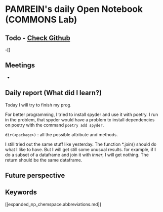
# PAMREIN's daily Open Notebook (COMMONS Lab)

## Todo - [Check Github](https://github.com/orgs/commons-research/projects/2/views/1)
-[]


## Meetings
-


## Daily report (What did I learn?)
Today I will try to finish my prog. 

For better programming, I tried to install spyder and use it with poetry. 
I run in the problem, that spyder would have a problem to install dependencies on poetry with the command `poetry add spyder`. 

`dir(<package>)` : all the possible attribute and methods.

I still tried out the same stuff like yesterday. 
The function *.join() should do what I like to have. But I will get still some unusual results.
for example, if I do a subset of a dataframe and join it with *inner*, I will get nothing.
The return should be the same dataframe.

## Future perspective



## Keywords
[[expanded_np_chemspace.abbreviations.md]]
